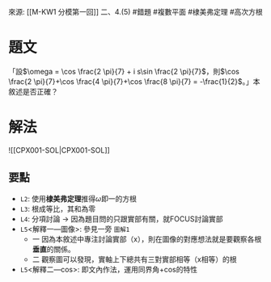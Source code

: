 來源: [[M-KW1 分模第一回]] 二、4.(5) 
#錯題 #複數平面 #棣美弗定理 #高次方根
# 題文
「設$\omega = \cos \frac{2 \pi}{7} + i s\sin \frac{2 \pi}{7}$，則$\cos \frac{2 \pi}{7}+\cos \frac{4 \pi}{7}+\cos \frac{8 \pi}{7} = -\frac{1}{2}$。」本敘述是否正確？

# 解法
![[CPX001-SOL|CPX001-SOL]]
## 要點
- `L2`: 使用**棣美弗定理**推得$\omega$即一的方根
- `L3`: 根成等比，其和為零
- `L4`: 分項討論 $\rightarrow$ 因為題目問的只跟實部有關，就FOCUS討論實部
- `L5`<解釋一—圖像>: 參見一旁 `圖解1`
	- 一 因為本敘述中專注討論實部（x），則在圖像的對應想法就是要觀察各根**垂直**的關係。
	- 二 觀察圖可以發現，實軸上下總共有三對實部相等（x相等）的根
- `L5`<解釋二—cos>: 即文內作法，運用同界角+cos的特性
